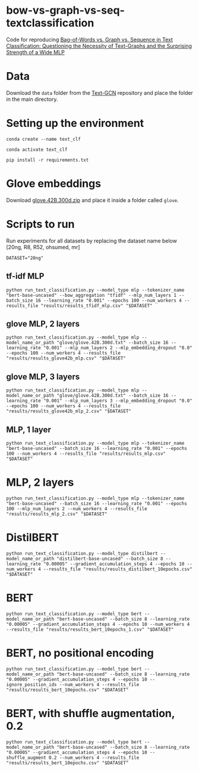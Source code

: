 # bow-vs-graph-vs-seq-textclassification
Code for reproducing [Bag-of-Words vs. Graph vs. Sequence in Text Classification: Questioning the Necessity of Text-Graphs and the Surprising Strength of a Wide MLP](https://arxiv.org/abs/2109.03777)

# Data
Download the ``data`` folder from the [Text-GCN](https://github.com/lgalke/text_gcn) repository and place the folder in the main directory.

# Setting up the environment
``conda create --name text_clf``

``conda activate text_clf``

``pip install -r requirements.txt``

# Glove embeddings
Download [glove.42B.300d.zip](https://nlp.stanford.edu/projects/glove/) and place it inside a folder called ``glove``.

# Scripts to run
Run experiments for all datasets by replacing the dataset name below [20ng, R8, R52, ohsumed, mr]

``DATASET="20ng"``

## tf-idf MLP
``python run_text_classification.py --model_type mlp --tokenizer_name "bert-base-uncased" --bow_aggregation "tfidf" --mlp_num_layers 1 --batch_size 16 --learning_rate "0.001" --epochs 100 --num_workers 4 --results_file "results/results_tfidf_mlp.csv" "$DATASET"``

## glove MLP, 2 layers
``python run_text_classification.py --model_type mlp --model_name_or_path "glove/glove.42B.300d.txt" --batch_size 16 --learning_rate "0.001" --mlp_num_layers 2 --mlp_embedding_dropout "0.0" --epochs 100 --num_workers 4 --results_file "results/results_glove42b_mlp.csv" "$DATASET"``

## glove MLP, 3 layers
``python run_text_classification.py --model_type mlp --model_name_or_path "glove/glove.42B.300d.txt" --batch_size 16 --learning_rate "0.001" --mlp_num_layers 3 --mlp_embedding_dropout "0.0" --epochs 100 --num_workers 4 --results_file "results/results_glove42b_mlp_2.csv" "$DATASET"``

## MLP, 1 layer
``python run_text_classification.py --model_type mlp --tokenizer_name "bert-base-uncased" --batch_size 16 --learning_rate "0.001" --epochs 100 --num_workers 4 --results_file "results/results_mlp.csv" "$DATASET"``

# MLP, 2 layers
``python run_text_classification.py --model_type mlp --tokenizer_name "bert-base-uncased" --batch_size 16 --learning_rate "0.001" --epochs 100 --mlp_num_layers 2 --num_workers 4 --results_file "results/results_mlp_2.csv" "$DATASET"``

# DistilBERT
``python run_text_classification.py --model_type distilbert --model_name_or_path "distilbert-base-uncased" --batch_size 8 --learning_rate "0.00005" --gradient_accumulation_steps 4 --epochs 10 --num_workers 4 --results_file "results/results_distilbert_10epochs.csv" "$DATASET"``

# BERT
``python run_text_classification.py --model_type bert --model_name_or_path "bert-base-uncased" --batch_size 8 --learning_rate "0.00005" --gradient_accumulation_steps 4 --epochs 10 --num_workers 4 --results_file "results/results_bert_10epochs_1.csv" "$DATASET"``

# BERT, no positional encoding
``python run_text_classification.py --model_type bert --model_name_or_path "bert-base-uncased" --batch_size 8 --learning_rate "0.00005" --gradient_accumulation_steps 4 --epochs 10 --ignore_position_ids --num_workers 4 --results_file "results/results_bert_10epochs.csv" "$DATASET"``

# BERT, with shuffle augmentation, 0.2
``python run_text_classification.py --model_type bert --model_name_or_path "bert-base-uncased" --batch_size 8 --learning_rate "0.00005" --gradient_accumulation_steps 4 --epochs 10 --shuffle_augment 0.2 --num_workers 4 --results_file "results/results_bert_10epochs.csv" "$DATASET"``
